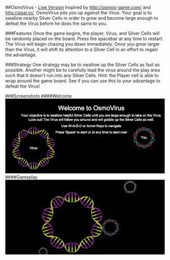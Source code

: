 ##OsmoVirus - [Live Version][link]
Inspired by http://osmos-game.com/ and http://agar.io/, OsmoVirus pits you up against the Virus. Your goal is to swallow nearby Silver Cells in order to grow and become large enough to defeat the Virus before he does the same to you.

###Features
Once the game begins, the player, Virus, and Silver Cells will be randomly placed on the board. Press the spacebar at any time to restart. The Virus will begin chasing you down immediately. Once you grow larger than the Virus, it will shift its attention to a Silver Cell in an effort to regain the advantage.

###Strategy
One strategy may be to swallow up the Silver Cells as fast as possible. Another might be to carefully lead the virus around the play area such that it doesn't run into any Silver Cells. Hint: the Player cell is able to wrap around the game board. See if you can use this to your advantage to defeat the Virus!

###Screenshots
####Welcome
![welcome]
####Gameplay
![gameplay]

[link]: http://www.ryansamp.com/OsmoVirus/osmovirus.html
[welcome]: ./screenshots/welcome.png
[gameplay]: ./screenshots/action.png
